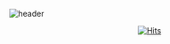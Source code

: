 ![header](https://capsule-render.vercel.app/api?type=Transparent&color=auto&height=300&section=header&text=Hyeon%20financedata&fontSize=90)


  <div align=center>
	
  [![Hits](https://hits.seeyoufarm.com/api/count/incr/badge.svg?url=https%3A%2F%2Fgithub.com%2Fzzsza)](https://hits.seeyoufarm.com) 
	
  </div>
  
  
